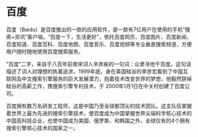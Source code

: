 # 百度

百度（Baidu）是百度推出的一款的应用软件，是一款有7亿用户在使用的手机“搜索+资讯”客户端，“百度一下，生活更好”，依托百度网页、百度图片、百度新闻、百度知道、百度百科、百度地图、百度音乐、百度视频等专业垂直搜索频道，方便用户随时随地使用百度搜索服务。

“百度”二字，来自于八百年前南宋词人辛弃疾的一句词：众里寻他千百度。这句话描述了词人对理想的执着追求。1999年底，身在美国硅谷的李彦宏看到了中国互联网及中文搜索引擎服务的巨大发展潜力，抱着技术改变世界的梦想，他毅然辞掉硅谷的高薪工作，携搜索引擎专利技术，于 2000年1月1日在中关村创建了百度公司。

百度拥有数万名研发工程师，这是中国乃至全球都顶尖的技术团队。这支队伍掌握着世界上最为先进的搜索引擎技术，使百度成为中国掌握世界尖端科学核心技术的中国高科技企业，也使中国成为美国、俄罗斯、和韩国之外，全球仅有的4个拥有搜索引擎核心技术的国家之一。
